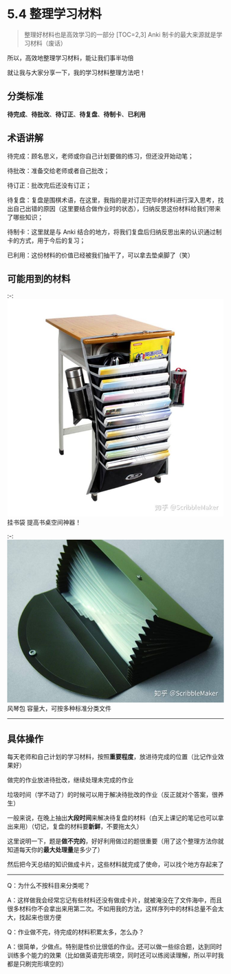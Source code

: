 # 5.4 整理学习材料
> 整理好材料也是高效学习的一部分
[TOC=2,3]
Anki 制卡的最大来源就是学习材料（废话）

所以，高效地整理学习材料，能让我们事半功倍

就让我与大家分享一下，我的学习材料整理方法吧！

## 分类标准

**待完成**、**待批改**、**待订正**、**待复盘**、**待制卡**、**已利用**

## 术语讲解

待完成：顾名思义，老师或你自己计划要做的练习，但还没开始动笔；

待批改：准备交给老师或者自己批改；

待订正：批改完后还没有订正；

待复盘：复盘是围棋术语，在这里，我指的是对订正完毕的材料进行深入思考，找出自己出错的原因（这里要结合做作业时的状态），归纳反思这份材料给我们带来了哪些知识；

待制卡：这里就是与 Anki 结合的地方，将我们复盘后归纳反思出来的认识通过制卡的方式，用于今后的复习；

已利用：这份材料的价值已经被我们抽干了，可以拿去垫桌脚了（笑）

## 可能用到的材料

:-: ![](../.gitbook/assets/image%20%285%29.png)
挂书袋
提高书桌空间神器！

:-: ![](../.gitbook/assets/image%20%2810%29.png)
风琴包
容量大，可按多种标准分类文件
*****
## 具体操作

每天老师和自己计划的学习材料，按照**重要程度**，放进待完成的位置（比记作业效果好）

做完的作业放进待批改，继续处理未完成的作业

垃圾时间（学不动了）的时候可以用于解决待批改的作业（反正就对个答案，很养生）

一般来说，在晚上抽出**大段时间**来解决待复盘的材料（白天上课记的笔记也可以拿出来用）（切记，复盘的材料要**新鲜**，不要拖太久）

这里说明一下，题是**做不完的**，好好利用做过的题很重要（用了这个整理方法你就知道每天你的**最大处理量**是多少了）

然后把今天总结的知识做成卡片，这些材料就完成了使命，可以找个地方存起来了
*****
Q：为什么不按科目来分类呢？

A：这样做我会经常忘记有些材料还没有做成卡片，就被淹没在了文件海中，而且很多材料你不会拿出来用第二次。不如用我的方法，这样序列中的材料总量不会太大，找起来也很方便

Q：作业做不完，待完成的材料积累太多，怎么办？

A：很简单，少做点。特别是性价比很低的作业。还可以做一些综合题，达到同时训练多个能力的效果（比如做英语完形填空，同时还可以练阅读理解，所以平时我都是只刷完形填空的）

